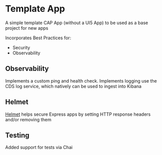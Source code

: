 # Template App

A simple template CAP App (without a UI5 App) to be used as a base project for new apps

Incorporates Best Practices for:
- Security
- Observability

## Observability
Implements a custom ping and health check.  Implements logging use the CDS log service, which natively can be used to ingest into Kibana


## Helmet
[Helmet](https://helmetjs.github.io/) helps secure Express apps by setting HTTP response headers and/or removing them

## Testing 
Added support for tests via Chai
